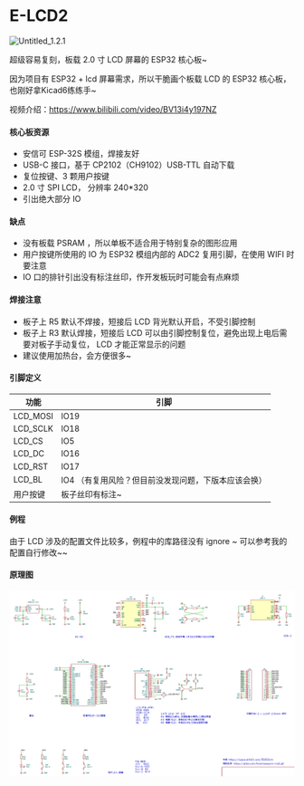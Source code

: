 # E-LCD2

![Untitled_1.2.1](https://gitee.com/forairaaaaa/e-lcd2/raw/master/README.assets/Untitled_1.2.1.png)

超级容易复刻，板载 2.0 寸 LCD 屏幕的 ESP32 核心板~

因为项目有 ESP32 + lcd 屏幕需求，所以干脆画个板载 LCD 的 ESP32 核心板，也刚好拿Kicad6练练手~

视频介绍：https://www.bilibili.com/video/BV13i4y197NZ

#### 核心板资源

- 安信可 ESP-32S 模组，焊接友好
- USB-C 接口，基于 CP2102（CH9102）USB-TTL 自动下载
- 复位按键、3 颗用户按键
- 2.0 寸 SPI LCD， 分辨率 240*320
- 引出绝大部分 IO

#### 缺点

- 没有板载 PSRAM ，所以单板不适合用于特别复杂的图形应用
- 用户按键所使用的 IO 为 ESP32 模组内部的 ADC2 复用引脚，在使用 WIFI 时要注意
- IO 口的排针引出没有标注丝印，作开发板玩时可能会有点麻烦 

#### 焊接注意

- 板子上 R5 默认不焊接，短接后 LCD 背光默认开启，不受引脚控制
- 板子上 R3 默认焊接，短接后 LCD 可以由引脚控制复位，避免出现上电后需要对板子手动复位， LCD 才能正常显示的问题
- 建议使用加热台，会方便很多~

#### 引脚定义

| 功能     | 引脚                                                 |
| -------- | ---------------------------------------------------- |
| LCD_MOSI | IO19                                                 |
| LCD_SCLK | IO18                                                 |
| LCD_CS   | IO5                                                  |
| LCD_DC   | IO16                                                 |
| LCD_RST  | IO17                                                 |
| LCD_BL   | IO4 （有复用风险？但目前没发现问题，下版本应该会换） |
| 用户按键 | 板子丝印有标注~                                      |

#### 例程

由于 LCD 涉及的配置文件比较多，例程中的库路径没有 ignore ~ 可以参考我的配置自行修改~~

#### 原理图

![sch](README.assets/sch.jpg)

